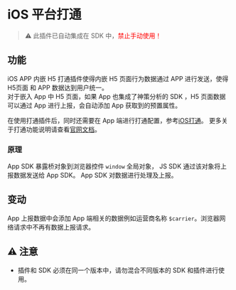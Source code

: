 # iOS 平台打通
>⚠️ 此插件已自动集成在 SDK 中，<font color=red>禁止手动使用！</font>
## 功能
iOS APP 内嵌 H5 打通插件使得内嵌 H5 页面行为数据通过 APP 进行发送，使得 H5页面 和 APP 数据达到用户统一。<br>
对于嵌入 App 中 H5 页面，如果 App 也集成了神策分析的 SDK ，H5 页面数据可以通过 App 进行上报，会自动添加 App 获取到的预置属性。

在使用打通插件后，同时还需要在 App 端进行打通配置，参考[iOS打通](https://manual.sensorsdata.cn/sa/latest/tech_sdk_client_ios_use-7538614.html#id-%E9%9B%86%E6%88%90%E6%96%87%E6%A1%A3%EF%BC%88iOS%EF%BC%89-%E6%89%93%E9%80%9AApp%E4%B8%8EH5)。
更多关于打通功能说明请查看[官网文档](https://manual.sensorsdata.cn/sa/latest/tech_sdk_client_link-1573914.html)。
### 原理
App SDK 暴露桥对象到浏览器控件 `window` 全局对象， JS SDK 通过该对象将上报数据发送给 App SDK。 App SDK 对数据进行处理及上报。
## 变动
App 上报数据中会添加 App 端相关的数据例如运营商名称 `$carrier`。浏览器网络请求中不再有数据上报请求。

## ⚠️ 注意
- 插件和 SDK 必须在同一个版本中，请勿混合不同版本的 SDK 和插件进行使用。